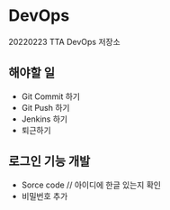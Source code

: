 # DevOps
20220223 TTA DevOps 저장소

## 해야할 일
- Git Commit 하기
- Git Push 하기
- Jenkins 하기
- 퇴근하기

## 로그인 기능 개발
- Sorce code
// 아이디에 한글 있는지 확인 
- 비밀번호 추가